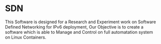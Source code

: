 # SDN

This Software is designed for a Research and Experiment work on Software Defined Networking for IPv6 deployment, Our Objective is to create a software which is able to Manage and Control on full automatation system on Linux Containers. 
